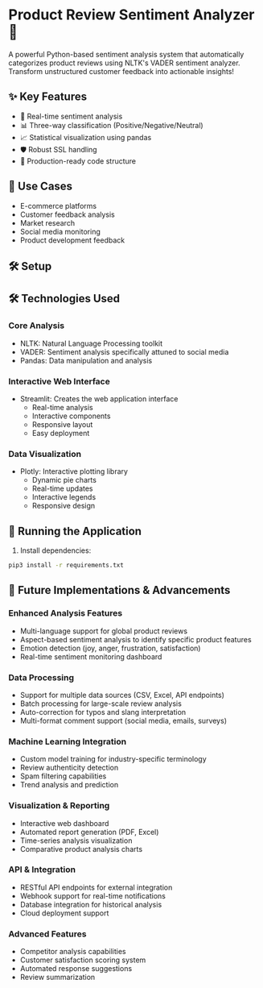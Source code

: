 # Product Review Sentiment Analyzer 🎯

A powerful Python-based sentiment analysis system that automatically categorizes product reviews using NLTK's VADER sentiment analyzer. Transform unstructured customer feedback into actionable insights! 

## ✨ Key Features

- 🔄 Real-time sentiment analysis
- 📊 Three-way classification (Positive/Negative/Neutral)
- 📈 Statistical visualization using pandas
- 🛡️ Robust SSL handling
- 🚀 Production-ready code structure

## 🎯 Use Cases

- E-commerce platforms
- Customer feedback analysis
- Market research
- Social media monitoring
- Product development feedback

## 🛠️ Setup

## 🛠️ Technologies Used

### Core Analysis
- NLTK: Natural Language Processing toolkit
- VADER: Sentiment analysis specifically attuned to social media
- Pandas: Data manipulation and analysis

### Interactive Web Interface
- Streamlit: Creates the web application interface
  - Real-time analysis
  - Interactive components
  - Responsive layout
  - Easy deployment

### Data Visualization
- Plotly: Interactive plotting library
  - Dynamic pie charts
  - Real-time updates
  - Interactive legends
  - Responsive design

## 🚀 Running the Application

1. Install dependencies:
```bash
pip3 install -r requirements.txt
```

## 🚀 Future Implementations & Advancements

### Enhanced Analysis Features
- Multi-language support for global product reviews
- Aspect-based sentiment analysis to identify specific product features
- Emotion detection (joy, anger, frustration, satisfaction)
- Real-time sentiment monitoring dashboard

### Data Processing
- Support for multiple data sources (CSV, Excel, API endpoints)
- Batch processing for large-scale review analysis
- Auto-correction for typos and slang interpretation
- Multi-format comment support (social media, emails, surveys)

### Machine Learning Integration
- Custom model training for industry-specific terminology
- Review authenticity detection
- Spam filtering capabilities
- Trend analysis and prediction

### Visualization & Reporting
- Interactive web dashboard
- Automated report generation (PDF, Excel)
- Time-series analysis visualization
- Comparative product analysis charts

### API & Integration
- RESTful API endpoints for external integration
- Webhook support for real-time notifications
- Database integration for historical analysis
- Cloud deployment support

### Advanced Features
- Competitor analysis capabilities
- Customer satisfaction scoring system
- Automated response suggestions
- Review summarization